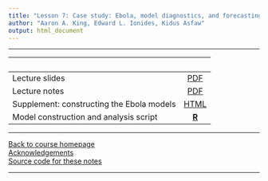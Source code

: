 ```yaml
---
title: "Lesson 7: Case study: Ebola, model diagnostics, and forecasting"
author: "Aaron A. King, Edward L. Ionides, Kidus Asfaw"
output: html_document
---
```


----------------------

| &nbsp; | &nbsp; |
|:----------------------------|:---:|
|Lecture slides | [PDF](slides.pdf) |
|Lecture notes  | [PDF](notes.pdf) |
|Supplement: constructing the Ebola models  | [HTML](model.html) |
|Model construction and analysis script  | [**R**](codes.R) |

----------------------

[Back to course homepage](../index.html)  
[Acknowledgements](../acknowledge.html)  
[Source code for these notes](http://github.com/kingaa/sbied/ebola/)  

----------------------
